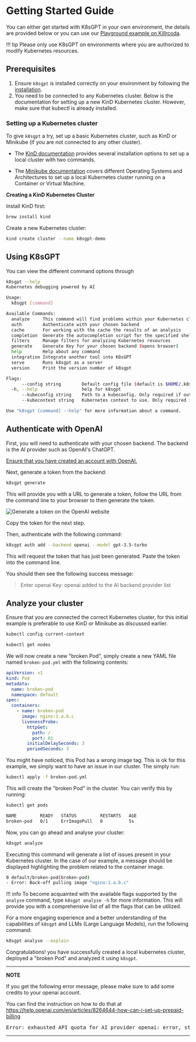 # Getting Started Guide

You can either get started with K8sGPT in your own environment, the details are provided below or you can use our [Playground example on Killrcoda](../tutorials/playground.md).

!!! tip
    Please only use K8sGPT on environments where you are authorized to modify Kubernetes resources.

## Prerequisites

1. Ensure `k8sgpt` is installed correctly on your environment by following the [installation](./installation.md).
2. You need to be connected to any Kubernetes cluster. Below is the documentation for setting up a new KinD Kubernetes cluster. However, make sure that kubectl is already installed.

### Setting up a Kubernetes cluster

To give `k8sgpt` a try, set up a basic Kubernetes cluster, such as KinD or Minikube (if you are not connected to any other cluster).

- The [KinD documentation](https://kind.sigs.k8s.io/docs/user/quick-start/) provides several installation options to set up a local cluster with two commands.

- The [Minikube documentation](https://minikube.sigs.k8s.io/docs/start/) covers different Operating Systems and Architectures to set up a local Kubernetes cluster running on a Container or Virtual Machine.


**Creating a KinD Kubernetes Cluster**

Install KinD first:
```bash
brew install kind
```

Create a new Kubernetes cluster:
```bash
kind create cluster --name k8sgpt-demo
```

## Using K8sGPT

You can view the different command options through 

```bash
k8sgpt --help
Kubernetes debugging powered by AI

Usage:
  k8sgpt [command]

Available Commands:
  analyze     This command will find problems within your Kubernetes cluster
  auth        Authenticate with your chosen backend
  cache       For working with the cache the results of an analysis
  completion  Generate the autocompletion script for the specified shell
  filters     Manage filters for analyzing Kubernetes resources
  generate    Generate Key for your chosen backend (opens browser)
  help        Help about any command
  integration Integrate another tool into K8sGPT
  serve       Runs k8sgpt as a server
  version     Print the version number of k8sgpt

Flags:
      --config string        Default config file (default is $HOME/.k8sgpt.yaml)
  -h, --help                 help for k8sgpt
      --kubeconfig string    Path to a kubeconfig. Only required if out-of-cluster.
      --kubecontext string   Kubernetes context to use. Only required if out-of-cluster.

Use "k8sgpt [command] --help" for more information about a command.
```

## Authenticate with OpenAI

First, you will need to authenticate with your chosen backend. The backend is the AI provider such as OpenAI's ChatGPT.

[Ensure that you have created an account with OpenAI.](https://platform.openai.com/login)

Next, generate a token from the backend:

```bash
k8sgpt generate
```

This will provide you with a URL to generate a token, follow the URL from the command line to your browser to then generate the token.

![Generate a token on the OpenAI website](../imgs/generate-token.png)

Copy the token for the next step.

Then, authenticate with the following command:

```bash
k8sgpt auth add --backend openai --model gpt-3.5-turbo
```

This will request the token that has just been generated. Paste the token into the command line.

You should then see the following success message:
> Enter openai Key: openai added to the AI backend provider list

## Analyze your cluster

Ensure that you are connected the correct Kubernetes cluster, for this initial example is preferable to use KinD or Minikube as discussed earlier.

```bash
kubectl config current-context
```

```bash
kubectl get nodes
```

We will now create a new "broken Pod", simply create a new YAML file named `broken-pod.yml` with the following contents:
```yaml
apiVersion: v1
kind: Pod
metadata:
  name: broken-pod
  namespace: default
spec:
  containers:
    - name: broken-pod
      image: nginx:1.a.b.c
      livenessProbe:
        httpGet:
          path: /
          port: 81
        initialDelaySeconds: 3
        periodSeconds: 3
```
You might have noticed, this Pod has a wrong image tag. This is ok for this example, we simply want to have an issue in our cluster. The simply run:

```bash
kubectl apply -f broken-pod.yml
```

This will create the "broken Pod" in the cluster. You can verify this by running:

```bash
kubectl get pods

NAME         READY   STATUS         RESTARTS   AGE
broken-pod   0/1     ErrImagePull   0          5s
```

Now, you can go ahead and analyse your cluster:

```bash
k8sgpt analyze
```

Executing this command will generate a list of issues present in your Kubernetes cluster. In the case of our example, a message should be displayed highlighting the problem related to the container image.

```bash
0 default/broken-pod(broken-pod)
- Error: Back-off pulling image "nginx:1.a.b.c"
```

!!! info
    To become acquainted with the available flags supported by the `analyse` command, type `k8sgpt analyse -h` for more information. This will provide you with a comprehensive list of all the flags that can be utilized.

For a more engaging experience and a better understanding of the capabilities of `k8sgpt` and LLMs (Large Language Models), run the following command:

```bash
k8sgpt analyse --explain
```

Congratulations! you have successfully created a local kubernetes cluster, deployed a "broken Pod" and analyzed it using `k8sgpt`.


---
**NOTE**

If you get the following error message, please make sure to add some credits to your openai account.

You can find the instruction on how to do that at https://help.openai.com/en/articles/8264644-how-can-i-set-up-prepaid-billing

<pre>
Error: exhausted API quota for AI provider openai: error, status code: 429, message: You exceeded your current quota, please check your plan and billing details. For more information on this error, read the docs: https://platform.openai.com/docs/guides/error-codes/api-errors.
</pre>

---
